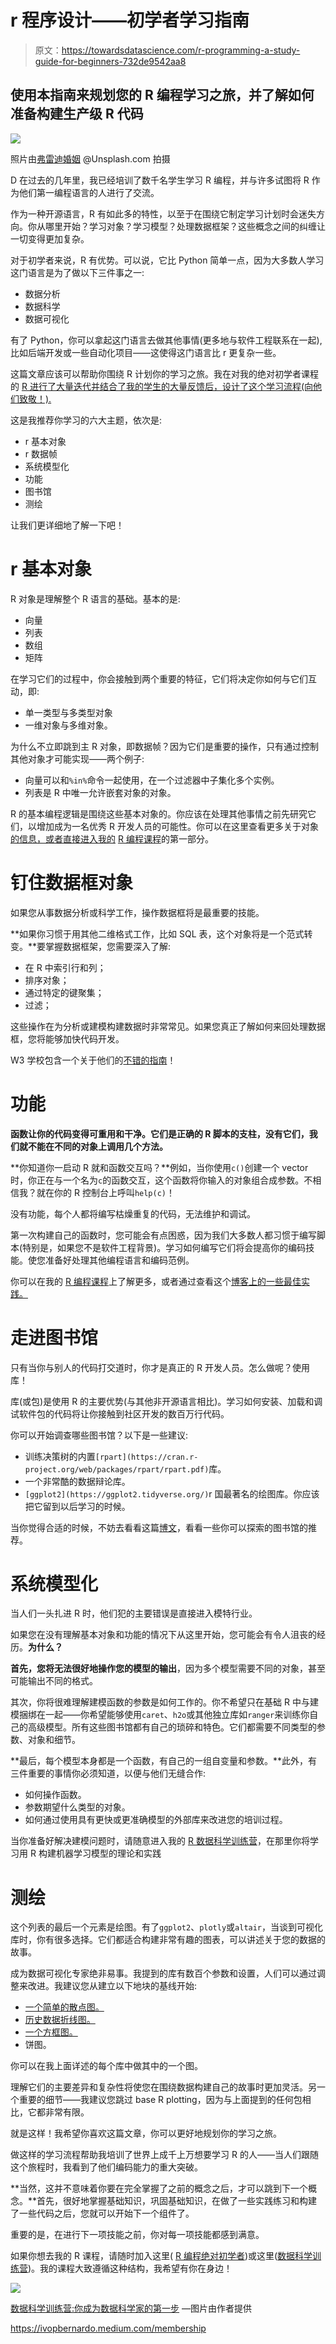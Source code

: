 # r 程序设计——初学者学习指南

> 原文：<https://towardsdatascience.com/r-programming-a-study-guide-for-beginners-732de9542aa8>

## 使用本指南来规划您的 R 编程学习之旅，并了解如何准备构建生产级 R 代码

![](img/1df5a89c435de97011babf1dafa3b6e2.png)

照片由[弗雷迪婚姻](https://unsplash.com/@fredmarriage) @Unsplash.com 拍摄

D 在过去的几年里，我已经培训了数千名学生学习 R 编程，并与许多试图将 R 作为他们第一编程语言的人进行了交流。

作为一种开源语言，R 有如此多的特性，以至于在围绕它制定学习计划时会迷失方向。你从哪里开始？学习对象？学习模型？处理数据框架？这些概念之间的纠缠让一切变得更加复杂。

对于初学者来说，R 有优势。可以说，它比 Python 简单一点，因为大多数人学习这门语言是为了做以下三件事之一:

*   数据分析
*   数据科学
*   数据可视化

有了 Python，你可以拿起这门语言去做其他事情(更多地与软件工程联系在一起),比如后端开发或一些自动化项目——这使得这门语言比 r 更复杂一些。

这篇文章应该可以帮助你围绕 R 计划你的学习之旅。我在对我的绝对初学者课程的 [R 进行了大量迭代并结合了我的学生的大量反馈后，设计了这个学习流程(向他们致敬！).](https://www.udemy.com/course/r-for-absolute-beginners/?couponCode=IVOSTUDENTSJULY)

这是我推荐你学习的六大主题，依次是:

*   r 基本对象
*   r 数据帧
*   系统模型化
*   功能
*   图书馆
*   测绘

让我们更详细地了解一下吧！

# r 基本对象

R 对象是理解整个 R 语言的基础。基本的是:

*   向量
*   列表
*   数组
*   矩阵

在学习它们的过程中，你会接触到两个重要的特征，它们将决定你如何与它们互动，即:

*   单一类型与多类型对象
*   一维对象与多维对象。

为什么不立即跳到主 R 对象，即数据帧？因为它们是重要的操作，只有通过控制其他对象才可能实现——两个例子:

*   向量可以和`%in%`命令一起使用，在一个过滤器中子集化多个实例。
*   列表是 R 中唯一允许嵌套对象的对象。

R 的基本编程逻辑是围绕这些基本对象的。你应该在处理其他事情之前先研究它们，以增加成为一名优秀 R 开发人员的可能性。你可以在这里查看更多关于对象[的信息，或者直接进入我的](/5-r-objects-you-should-learn-to-master-r-programming-685341ce6661) [R 编程课程](https://www.udemy.com/course/r-for-absolute-beginners/?couponCode=IVOSTUDENTSJULY)的第一部分。

# 钉住数据框对象

如果您从事数据分析或科学工作，操作数据框将是最重要的技能。

**如果你习惯于用其他二维格式工作，比如 SQL 表，这个对象将是一个范式转变。**要掌握数据框架，您需要深入了解:

*   在 R 中索引行和列；
*   排序对象；
*   通过特定的键聚集；
*   过滤；

这些操作在为分析或建模构建数据时非常常见。如果您真正了解如何来回处理数据框，您将能够加快代码开发。

W3 学校包含一个关于他们的[不错的指南](https://www.w3schools.com/r/r_data_frames.asp)！

# 功能

**函数让你的代码变得可重用和干净。它们是正确的 R 脚本的支柱，没有它们，我们就不能在不同的对象上调用几个方法。**

**你知道你一启动 R 就和函数交互吗？**例如，当你使用`c()`创建一个 vector 时，你正在与一个名为`c`的函数交互，这个函数将你输入的对象组合成参数。不相信我？就在你的 R 控制台上呼叫`help(c)`！

没有功能，每个人都将编写枯燥重复的代码，无法维护和调试。

第一次构建自己的函数时，您可能会有点困惑，因为我们大多数人都习惯于编写脚本(特别是，如果您不是软件工程背景)。学习如何编写它们将会提高你的编码技能。使您准备好处理其他编程语言和编码范例。

你可以在我的 [R 编程课程](https://www.udemy.com/course/r-for-absolute-beginners/?couponCode=IVOSTUDENTSJULY)上了解更多，或者通过查看这个[博客上的一些最佳实践。](/writing-better-r-functions-best-practices-and-tips-d48ef0691c24)

# 走进图书馆

只有当你与别人的代码打交道时，你才是真正的 R 开发人员。怎么做呢？使用库！

库(或包)是使用 R 的主要优势(与其他非开源语言相比)。学习如何安装、加载和调试软件包的代码将让你接触到社区开发的数百万行代码。

你可以开始调查哪些图书馆？以下是一些建议:

*   训练决策树的内置`[rpart](https://cran.r-project.org/web/packages/rpart/rpart.pdf)`库。
*   一个非常酷的数据辩论库。
*   `[ggplot2](https://ggplot2.tidyverse.org/)`r 国最著名的绘图库。你应该把它留到以后学习的时候。

当你觉得合适的时候，不妨去看看这篇[博文](/top-r-libraries-for-data-scientists-16f064151c04)，看看一些你可以探索的图书馆的推荐。

# 系统模型化

当人们一头扎进 R 时，他们犯的主要错误是直接进入模特行业。

如果您在没有理解基本对象和功能的情况下从这里开始，您可能会有令人沮丧的经历。**为什么？**

**首先，您将无法很好地操作您的模型的输出**，因为多个模型需要不同的对象，甚至可能输出不同的格式。

其次，你将很难理解建模函数的参数是如何工作的。你不希望只在基础 R 中与建模捆绑在一起——你希望能够使用`caret`、`h2o`或其他独立库如`ranger`来训练你自己的高级模型。所有这些图书馆都有自己的琐碎和特色。它们都需要不同类型的参数、对象和细节。

**最后，每个模型本身都是一个函数，有自己的一组自变量和参数。**此外，有三件重要的事情你必须知道，以便与他们无缝合作:

*   如何操作函数。
*   参数期望什么类型的对象。
*   如何通过使用具有更快或更准确模型的外部库来改进您的培训过程。

当你准备好解决建模问题时，请随意进入我的 [R 数据科学训练营](https://www.udemy.com/course/r-for-data-science-first-step-data-scientist/?couponCode=IVOSTUDENTSJULY)，在那里你将学习用 R 构建机器学习模型的理论和实践

# 测绘

这个列表的最后一个元素是绘图。有了`ggplot2`、`plotly`或`altair`，当谈到可视化库时，你有很多选择。它们都适合构建非常有趣的图表，可以讲述关于您的数据的故事。

成为数据可视化专家绝非易事。我提到的库有数百个参数和设置，人们可以通过调整来改进。我建议您从建立以下地块的基线开始:

*   [一个简单的散点图。](https://r-graph-gallery.com/272-basic-scatterplot-with-ggplot2.html)
*   [历史数据折线图。](http://www.sthda.com/english/wiki/ggplot2-line-plot-quick-start-guide-r-software-and-data-visualization)
*   [一个方框图。](https://plotly.com/python/box-plots/)
*   饼图。

你可以在我上面详述的每个库中做其中的一个图。

理解它们的主要差异和复杂性将使您在围绕数据构建自己的故事时更加灵活。另一个重要的细节——我建议您跳过 base R plotting，因为与上面提到的任何包相比，它都非常有限。

就是这样！我希望你喜欢这篇文章，你可以更好地规划你的学习之旅。

做这样的学习流程帮助我培训了世界上成千上万想要学习 R 的人——当人们跟随这个旅程时，我看到了他们编码能力的重大突破。

**当然，这并不意味着你要在完全掌握了之前的概念之后，才可以跳到下一个概念。**首先，很好地掌握基础知识，巩固基础知识，在做了一些实践练习和构建了一些代码之后，您就可以开始下一个组件了。

重要的是，在进行下一项技能之前，你对每一项技能都感到满意。

如果你想去我的 R 课程，请随时加入这里( [R 编程绝对初学者](https://www.udemy.com/course/r-for-absolute-beginners/?couponCode=IVOSTUDENTSJULY))或这里([数据科学训练营](https://www.udemy.com/course/r-for-data-science-first-step-data-scientist/?couponCode=IVOSTUDENTSJULY))。我的课程大致遵循这种结构，我希望有你在身边！

![](img/2702d465b5b32684ef0f97483ae65c31.png)

[数据科学训练营:你成为数据科学家的第一步](https://www.udemy.com/course/r-for-data-science-first-step-data-scientist/?couponCode=IVOSTUDENTSJULY) —图片由作者提供

<https://ivopbernardo.medium.com/membership> 